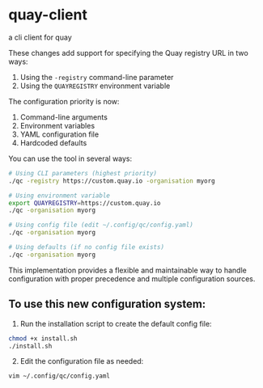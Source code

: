 # quay-client
a cli client for quay

These changes add support for specifying the Quay registry URL in two ways:
1. Using the `-registry` command-line parameter
2. Using the `QUAYREGISTRY` environment variable

The configuration priority is now:
1. Command-line arguments
2. Environment variables
3. YAML configuration file
4. Hardcoded defaults

You can use the tool in several ways:

```bash
# Using CLI parameters (highest priority)
./qc -registry https://custom.quay.io -organisation myorg

# Using environment variable
export QUAYREGISTRY=https://custom.quay.io
./qc -organisation myorg

# Using config file (edit ~/.config/qc/config.yaml)
./qc -organisation myorg

# Using defaults (if no config file exists)
./qc -organisation myorg
```

This implementation provides a flexible and maintainable way to handle configuration with proper precedence and multiple configuration sources.


## To use this new configuration system:

1. Run the installation script to create the default config file:
```bash
chmod +x install.sh
./install.sh
```

2. Edit the configuration file as needed:
```bash
vim ~/.config/qc/config.yaml
```
